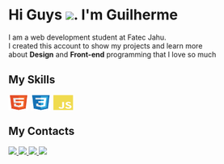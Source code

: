 # Hi Guys <img src="https://raw.githubusercontent.com/kaueMarques/kaueMarques/master/hi.gif" height="30px">. I'm Guilherme   

<p> 
  I am a web development student at Fatec Jahu. </br>
  I created this account to show my projects and learn more </br>
  about <strong>Design</strong> and <strong>Front-end</strong> programming 
  that I love so much
</p>

## My Skills

<div style="display: inline-block">
  <img 
    align="center" 
    alt="icon-HTML" 
    height="30" width="40" 
    src="https://raw.githubusercontent.com/devicons/devicon/master/icons/html5/html5-original.svg"
  >
  <img 
    align="center" 
    alt="icon-CSS" 
    height="30" 
    width="40" 
    src="https://raw.githubusercontent.com/devicons/devicon/master/icons/css3/css3-original.svg"
  >
  <img 
    align="center" 
    alt="icon-Js" 
    height="30" 
    width="40" 
    src="https://raw.githubusercontent.com/devicons/devicon/master/icons/javascript/javascript-plain.svg"
  >
</div>

## My Contacts 

<div>
  <a 
    href="https://www.linkedin.com/in/rafaella-ballerini-45875016a" 
    target="_blank"
  >
    <img 
      src="https://img.shields.io/badge/-LinkedIn-%230077B5?style=for-the-badge&logo=linkedin&logoColor=white" 
      target="_blank"
    >
  </a>
  <a 
    href="https://instagram.com/guilhermehenriquesantos03" 
    target="_blank"
  >
    <img
      src="https://img.shields.io/badge/-Instagram-%23E4405F?style=for-the-badge&logo=instagram&logoColor=white" 
      target="_blank"
    >
  </a>
  <a 
    href = "mailto:contatorafaballerini@gmail.com"
  >
    <img 
      src="https://img.shields.io/badge/-Gmail-%23333?style=for-the-badge&logo=gmail&logoColor=white" 
      target="_blank"
    >
  </a>
  <a 
    href="https://discord.gg/wagxzStdcR" 
    target="_blank"
  >
    <img 
      src="https://img.shields.io/badge/Discord-7289DA?style=for-the-badge&logo=discord&logoColor=white" 
      target="_blank"
    >
  </a> 
</div>



